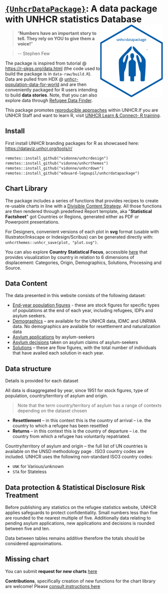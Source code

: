 # [`{UnhcrDataPackage}`](https://unhcr.github.io/unhcrdatapackage/docs/): A data package with UNHCR statistics Database <img src="man/figures/logo.png" width="200" align="right" />


> “__Numbers have an important story to tell. They rely on YOU to give them a voice!__”

> -- Stephen Few

The package is inspired from tutorial @ https://r-pkgs.org/data.html (the code used to build the package is in `data-raw/build.R`). Data are pulled from HDX @ [unhcr-population-data-for-world](https://data.humdata.org/dataset/unhcr-population-data-for-world) and are then conveniently packaged for R users intending to build __data stories__. Note, that you can also explore data through  [Refugee Data Finder](https://www.unhcr.org/refugee-statistics/).


This package promotes [reproducible approaches](https://unhcr-americas.github.io/reproducibility) within UNHCR.If you are UNHCR Staff and want to learn R, visit [UNHCR Learn & Connect- R training](https://unhcr.csod.com/ui/lms-learner-playlist/PlaylistDetails?playlistId=e90e2279-e3a4-4ef2-8b74-757f91d224b2).

## Install
First install UNHCR branding packages for R as showcased here: https://dataviz.unhcr.org/tools/r/

```{r}
remotes::install_github("vidonne/unhcrdesign")
remotes::install_github("vidonne/unhcrthemes")
remotes::install_github("vidonne/unhcrdown")
remotes::install_github("edouard-legoupil/unhcrdatapackage")
```

## Chart Library

The package includes a series of functions that provides recipes to create re-usable charts in line with a [Divisible Content Strategy](https://www.columnfivemedia.com/divisible-content-strategy-gives-brand-less/). All those functions are then rendered through predefined Report template, aka "__Statistical Factsheet__" got Countries or Regions, generated either as PDF or Powerpoint presentations.

For Designers, convenient versions of each plot in __svg__ format (usable with Illustrator/Inkscape or Indesign/Scribus) can be generated directly  with: `unhcrthemes::unhcr_save(plot, "plot.svg")`.

You can also explore __Country Statistical Focus__, accessible [here](CountryFocus.html) that provides visualization by country in relation to 6 dimensions of displacement:  Categories, Origin, Demographics, Solutions, Processing and Source.   


## Data Content

The data presented in this website consists of the following dataset:

 *  [End-year population figures](reference/end_year_population_totals.html) - these are stock figures for specific types of populations at the end of each year, including refugees, IDPs and asylum seekers.
 *  [Demographics](reference/demographics.html) – are available for the UNHCR data, IDMC and UNRWA data. No demographics are available for resettlement and naturalization data
 *  [Asylum applications](reference/asylum_applications.html) by asylum-seekers
 *  [Asylum decisions](reference/asylum_decisions.html) taken on asylum claims of asylum-seekers
 *  [Solutions](reference/solutions.html) – these are flow figures, with the total number of individuals that have availed each solution in each year.
 

## Data structure

Details is provided for each dataset

All data is disaggregated by year, since 1951 for stock figures, type of population, country/territory of asylum and origin. 

> Note that the term country/territory of asylum has a range of contexts depending on the dataset chosen

 *   __Resettlement__ – in this context this is the country of arrival – i.e. the country to which a refugee has been resettled
 *   __Returns__ – in this context this is the country of departure – i.e. the country from which a refugee has voluntarily repatriated.
 
Country/territory of asylum and origin – the full list of UN countries is available on the UNSD methodology page . ISO3 country codes are included. UNHCR uses the following non-standard ISO3 country codes:  

 *   `UNK` for Various/unknown  
 *   `STA` for Stateless  

## Data protection & Statistical Disclosure Risk Treatment

Before publishing any statistics on the refugee statistics website, UNHCR applies safeguards to protect confidentiality. Small numbers less than five are rounded to the nearest multiple of five. Additionally data relating to pending asylum applications, new applications and decisions is rounded between five and ten.

Data between tables remains additive therefore the totals should be considered approximations. 



## Missing chart

You can submit __request for new charts__ [here](https://github.com/Edouard-Legoupil/unhcrdatapackage/issues/new)

__Contributions__, specifically creation of new functions for the chart library are welcome! Please [consult instructions here](https://edouard-legoupil.github.io/unhcrdatapackage/articles/adding-new-charts.html) 
